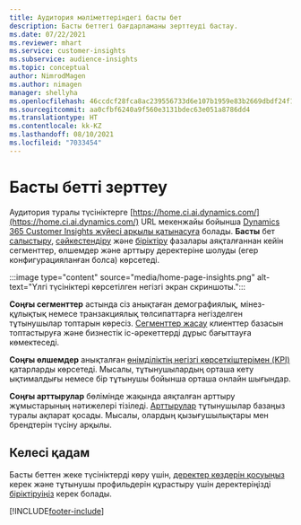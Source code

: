 ```yaml
---
title: Аудитория мәліметтеріндегі басты бет
description: Басты беттегі бағдарламаны зерттеуді бастау.
ms.date: 07/22/2021
ms.reviewer: mhart
ms.service: customer-insights
ms.subservice: audience-insights
ms.topic: conceptual
author: NimrodMagen
ms.author: nimagen
manager: shellyha
ms.openlocfilehash: 46ccdcf28fca8ac239556733d6e107b1959e83b2669dbdf24f143a525e8d28d3
ms.sourcegitcommit: aa0cfbf6240a9f560e3131bdec63e051a8786dd4
ms.translationtype: HT
ms.contentlocale: kk-KZ
ms.lasthandoff: 08/10/2021
ms.locfileid: "7033454"
---
```

# <a name="explore-the-home-page"></a>Басты бетті зерттеу

Аудитория туралы түсініктерге [https://home.ci.ai.dynamics.com/](https://home.ci.ai.dynamics.com/) URL мекенжайы бойынша [Dynamics 365 Customer Insights жүйесі арқылы қатынасуға](https://home.ci.ai.dynamics.com/) болады.
**Басты** бет [салыстыру](map-entities.md), [сәйкестендіру](match-entities.md) және [біріктіру](merge-entities.md) фазалары аяқталғаннан кейін сегменттер, өлшемдер және арттыру деректеріне шолуды (егер конфигурацияланған болса) көрсетеді.

:::image type="content" source="media/home-page-insights.png" alt-text="Үлгі түсініктері көрсетілген негізгі экран скриншоты.":::

**Соңғы сегменттер** астында сіз анықтаған демографиялық, мінез-құлықтық немесе транзакциялық төлсипаттарға негізделген тұтынушылар топтарын көресіз. [Сегменттер жасау](segments.md) клиенттер базасын топтастыруға және бизнестік іс-әрекеттерді дұрыс бағыттауға көмектеседі.

**Соңғы өлшемдер** анықталған [өнімділіктің негізгі көрсеткіштерімен (KPI)](measures.md) қатарларды көрсетеді. Мысалы, тұтынушылардың орташа кету ықтималдығы немесе бір тұтынушы бойынша орташа онлайн шығындар.

**Соңғы арттырулар** бөлімінде жақында аяқталған арттыру жұмыстарының нәтижелері тізіледі. [Арттырулар](enrichment-hub.md) тұтынушылар базаңыз туралы ақпарат қосады. Мысалы, олардың қызығушылықтары мен брендтерін түсіну арқылы.

## <a name="next-step"></a>Келесі қадам

Басты беттен жеке түсініктерді көру үшін, [деректер көздерін қосуыңыз](data-sources.md) керек және тұтынушы профильдерін құрастыру үшін деректеріңізді [біріктіруіңіз](data-unification.md) керек болады.

[!INCLUDE[footer-include](../includes/footer-banner.md)]